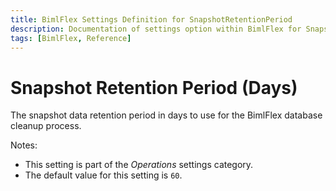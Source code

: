 ```yaml
---
title: BimlFlex Settings Definition for SnapshotRetentionPeriod
description: Documentation of settings option within BimlFlex for SnapshotRetentionPeriod
tags: [BimlFlex, Reference]
---
```


# Snapshot Retention Period (Days)

The snapshot data retention period in days to use for the BimlFlex database cleanup process.

Notes:

* This setting is part of the *Operations* settings category.
* The default value for this setting is `60`.
